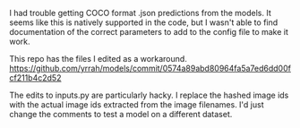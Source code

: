 I had trouble getting COCO format .json predictions from the models. It seems like this is natively supported in the code, but I wasn't able to find documentation of the correct parameters to add to the config file to make it work. 

This repo has the files I edited as a workaround. 
https://github.com/yrrah/models/commit/0574a89abd80964fa5a7ed6dd00fcf211b4c2d52

The edits to inputs.py are particularly hacky. I replace the hashed image ids with the actual image ids extracted from the image filenames. I'd just change the comments to test a model on a different dataset. 
